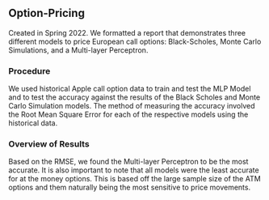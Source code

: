 ## Option-Pricing
Created in Spring 2022. We formatted a report that demonstrates three different models to price European call options: Black-Scholes, Monte Carlo Simulations, and a 
Multi-layer Perceptron. 

### Procedure
We used historical Apple call option data to train and test the MLP Model and to test the accuracy against the results of the Black Scholes and Monte Carlo Simulation models.
The method of measuring the accuracy involved the Root Mean Square Error for each of the respective models using the historical data.


### Overview of Results
Based on the RMSE, we found the Multi-layer Perceptron to be the most accurate. It is also important to note that all models were the least accurate for at the money options. 
This is based off the large sample size of the ATM options and them naturally being the most sensitive to price movements. 
